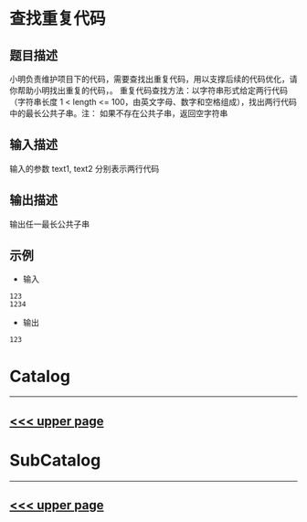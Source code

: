 # 查找重复代码
## 题目描述
小明负责维护项目下的代码，需要查找出重复代码，用以支撑后续的代码优化，请你帮助小明找出重复的代码，。
重复代码查找方法：以字符串形式给定两行代码（字符串长度 1 < length <= 100，由英文字母、数字和空格组成），找出两行代码中的最长公共子串。注： 如果不存在公共子串，返回空字符串
## 输入描述
输入的参数 text1, text2 分别表示两行代码
## 输出描述
输出任一最长公共子串

## 示例

- 输入

```
123
1234
```

- 输出
```
123
```

# Catalog
---
[<<< upper page](../README.md)
---

# SubCatalog

---
[<<< upper page](../README.md)
---